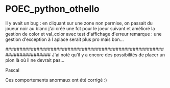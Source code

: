 # POEC_python_othello

Il y avait un bug :
en cliquant sur une zone non permise, on passait du joueur noir au blanc
j'ai créé une fct pour le joeur suivant et amélioré la gestion de color et val_color avec test d'affichage d'erreur
remarque : une gestion d'exception à l aplace serait plus pro mais bon...

########################################################################
J'ai noté qu'il y a encore des possibilités de placer un pion là où il ne devrait pas...

Pascal


Ces comportements anormaux ont été corrigé :)
